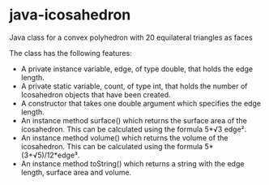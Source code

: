 # java-icosahedron
Java class for a convex polyhedron with 20 equilateral triangles as faces

The class has the following features:

* A private instance variable, edge, of type double, that holds the edge length.
* A private static variable, count, of type int, that holds the number of Icosahedron objects that have been created.
* A constructor that takes one double argument which specifies the edge length.
* An instance method surface() which returns the surface area of the icosahedron. This can be calculated using the formula 5*√3 edge².
* An instance method volume() which returns the volume of the icosahedron. This can be calculated using the formula 5*(3+√5)/12*edge³.
* An instance method toString() which returns a string with the edge length, surface area and volume.
